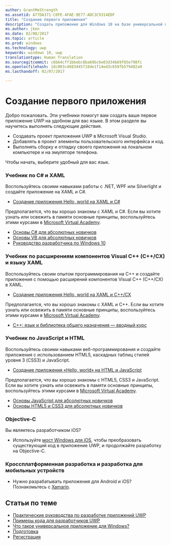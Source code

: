 ```yaml
---
author: GrantMeStrength
ms.assetid: A77DA371-C0FE-4FAE-9E77-ADC3C9314EDF
title: "Создание первого приложения"
description: "Создать приложение для Windows 10 на базе универсальной платформы Windows (UWP) проще, чем кажется."
ms.author: jken
ms.date: 02/08/2017
ms.topic: article
ms.prod: windows
ms.technology: uwp
keywords: windows 10, uwp
translationtype: Human Translation
ms.sourcegitcommit: c6b64cff1bbebc8ba69bc6e03d34b69f85e798fc
ms.openlocfilehash: 1dc003c4683445718de1f14ed3c659fb579482a0
ms.lasthandoff: 02/07/2017

---
```

# <a name="create-your-first-app"></a>Создание первого приложения

Добро пожаловать. Эти учебники помогут вам создать ваше первое приложение UWP на удобном для вас языке. В этом разделе вы научитесь выполнять следующие действия.

-   Создавать проект приложения UWP в Microsoft Visual Studio.
-   Добавлять в проект элементы пользовательского интерфейса и код.
-   Выполнять сборку и отладку своего приложения на локальном компьютере и на эмуляторе телефона.

Чтобы начать, выберите удобный для вас язык.


<!--

<table Width="100%">
<colgroup>
<col width="33%" />
<col width="33%" />
<Col width="33%" />
</colgroup>


<tbody>

<tr style="background-color: #f2f2f2">
<td align="left"><strong style="color: #8888ff">C# and XAML</strong><p><ul><li>Hello World, with C#</li><li>Link to docs</li></ul></p></td>
<td align="left"><strong style="color: #8888ff">C++ and XAML</strong><p><ul><li><a href="http://go.microsoft.com/fwlink/p/?LinkId=533896">C++</a>Hello World, C++</a></li><li>Link to docs</li></ul></p></td>
<td align="left"><strong style="color: #8888ff">JS and HTML</strong><p><ul><li>Hello World, with C#</li><li>Link to docs</li></ul></p></td>


</tr>



</table>

-->


### <a name="c-and-xaml-tutorial"></a>Учебник по C# и XAML

Воспользуйтесь своими навыками работы с .NET, WPF или Silverlight и создайте приложение на XAML и C#.

* [Создание приложения Hello, world на XAML и C#](create-a-hello-world-app-xaml-universal.md)

Предполагается, что вы хорошо знакомы с XAML и С#. Если вы хотите узнать или освежить в памяти основные принципы, воспользуйтесь этими курсами в [Microsoft Virtual Academy](http://www.microsoftvirtualacademy.com/).

* [Основы C# для абсолютных новичков](https://mva.microsoft.com/en-US/training-courses/c-fundamentals-for-absolute-beginners-16169)
* [Основы VB для абсолютных новичков](http://www.microsoftvirtualacademy.com/training-courses/vb-fundamentals-for-absolute-beginners)
* [Руководство разработчика по Windows 10](https://mva.microsoft.com/en-US/training-courses/a-developers-guide-to-windows-10-12618)

### <a name="visual-c-component-extensions-ccx-and-xaml-tutorial"></a>Учебник по расширениям компонентов Visual C++ (C++/CX) и языку XAML

Воспользуйтесь своим опытом программирования на С++ и создайте приложения с помощью расширений компонентов Visual C++ (C++/CX) в XAML.

* [Создание приложения Hello, world на XAML и C++/CX](create-a-basic-windows-10-app-in-cpp.md)

Предполагается, что вы хорошо знакомы с XAML и C++. Если вы хотите узнать или освежить в памяти основные принципы, воспользуйтесь этими курсами в [Microsoft Virtual Academy](http://go.microsoft.com/fwlink/p/?LinkID=389916).

* [C++: язык и библиотека общего назначения — вводный курс](http://www.microsoftvirtualacademy.com/training-courses/c-a-general-purpose-language-and-library-jump-start)

### <a name="javascript-and-html-tutorial"></a>Учебник по JavaScript и HTML

Воспользуйтесь своими навыками веб-программирования и создайте приложения с использованием HTML5, каскадных таблиц стилей уровня 3 (CSS3) и JavaScript.

* [Создание приложения «Hello, world» на HTML и JavaScript](create-a-hello-world-app-js-universal.md)

Предполагается, что вы хорошо знакомы с HTML5, CSS3 и JavaScript. Если вы хотите узнать или освежить в памяти основные принципы, воспользуйтесь этими курсами в [Microsoft Virtual Academy](http://go.microsoft.com/fwlink/p/?LinkID=389916).

* [Основы JavaScript для абсолютных новичков](http://www.microsoftvirtualacademy.com/training-courses/javascript-fundamentals-for-absolute-beginners)
* [Основы HTML5 и CSS3 для абсолютных новичков](http://www.microsoftvirtualacademy.com/training-courses/html5-css3-fundamentals-development-for-absolute-beginners)

### <a name="objective-c"></a>Objective-C

Вы являетесь разработчиком iOS? 

* Используйте [мост Windows для iOS](https://developer.microsoft.com/windows/bridges/ios), чтобы преобразовать существующий код в приложение UWP, и продолжайте разработку на Objective-C.


### <a name="cross-platform-and-mobile-development"></a>Кроссплатформенная разработка и разработка для мобильных устройств

* Нужно разрабатывать приложения для Android и iOS? Познакомьтесь с [Xamarin](https://www.xamarin.com).

## <a name="related-topics"></a>Статьи по теме

* [Практические руководства по разработке приложений UWP](https://developer.microsoft.com/windows/apps/develop)
* [Примеры кода для разработчиков UWP](https://developer.microsoft.com/windows/samples)
* [Что такое универсальное приложение для Windows?](whats-a-uwp.md)
* [Подготовка](get-set-up.md)
* [Регистрация](sign-up.md)



